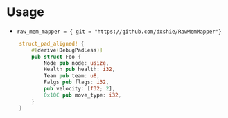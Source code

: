 # Usage

- `raw_mem_mapper = { git = "https://github.com/dxshie/RawMemMapper"}`

```rust
    struct_pad_aligned! {
        #[derive(DebugPadLess)]
        pub struct Foo {
            Node pub node: usize,
            Health pub health: i32,
            Team pub team: u8,
            Falgs pub flags: i32,
            pub velocity: [f32; 2],
            0x10C pub move_type: i32,
        }
    }
```
